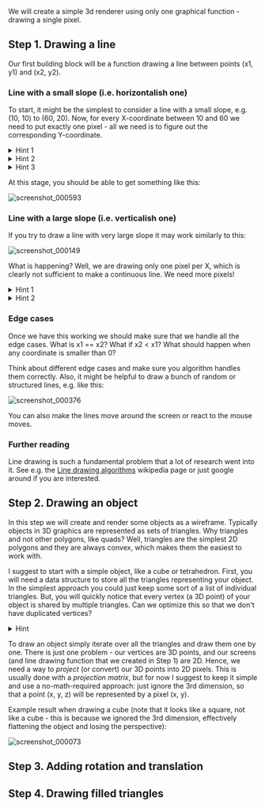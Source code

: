 We will create a simple 3d renderer using only one graphical function - drawing a single pixel.

## Step 1. Drawing a line

Our first building block will be a function drawing a line between points (x1, y1) and (x2, y2).

### Line with a small slope (i.e. horizontalish one)

To start, it might be the simplest to consider a line with a small slope, e.g. (10, 10) to (60, 20). Now, for every X-coordinate between 10 and 60 we need
to put exactly one pixel - all we need is to figure out the corresponding Y-coordinate.

<details>
  <summary>Hint 1</summary>
  How to calculate the Y coordinate at the midpoint between x1 and x2? What about 25% along the (x1, x2) interval? 37%? x%?
</details>

<details>
  <summary>Hint 2</summary>
  What is the average Y-coordinate change when we move from x to x+1? Knowing this, we should be able to calculate the Y coordinate for every X value.
</details>

<details>
  <summary>Hint 3</summary>
  You can calculate the Y coordinates analyticaly (i.e. calculate the value for every X individually), or do it iteratively. For example, if the average
  Y-coordinate change is 0.2, then we need to "move" our line one pixel up every 5 horizontal pixels.
</details>

At this stage, you should be able to get something like this:

![screenshot_000593](https://github.com/pszemsza/graphics_challenges/assets/65168262/8d3cbfff-5ba5-4264-bd73-d98471455694)


### Line with a large slope (i.e. verticalish one)

If you try to draw a line with very large slope it may work similarly to this:

![screenshot_000149](https://github.com/pszemsza/graphics_challenges/assets/65168262/e20edf0a-22cc-43d4-bd56-e10f9d3287f9)

What is happening? Well, we are drawing only one pixel per X, which is clearly not sufficient to make a continuous line. We need more pixels!

<details>
  <summary>Hint 1</summary>
  What if you would switch labels on the X and Y axes?
</details>

<details>
  <summary>Hint 2</summary>
  You can think about this as a drawing a line along the Y axis - now, for every y in the (y1, y2) you will need exactly one pixel at a proper X coordinate.
</details>

### Edge cases

Once we have this working we should make sure that we handle all the edge cases. What is x1 == x2? What if x2 < x1?
What should happen when any coordinate is smaller than 0?

Think about different edge cases and make sure you algorithm handles them correctly. Also, it might be helpful to draw a bunch of random or structured lines,
e.g. like this:

![screenshot_000376](https://github.com/pszemsza/graphics_challenges/assets/65168262/10580700-33e7-4dbe-800d-fb5ca66e34b0)

You can also make the lines move around the screen or react to the mouse moves.

### Further reading

Line drawing is such a fundamental problem that a lot of research went into it. See e.g. the
[Line drawing algorithms](https://en.wikipedia.org/wiki/Line_drawing_algorithm) wikipedia page or just google around if you are interested.


## Step 2. Drawing an object

In this step we will create and render some objects as a wireframe. Typically objects in 3D graphics are represented as sets of triangles. Why triangles and not other polygons, like quads? Well, triangles are the simplest 2D polygons and they are always convex, which makes them the easiest to work with.

I suggest to start with a simple object, like a cube or tetrahedron. First, you will need a data structure to store all the triangles representing your object. In the simplest approach you could just keep some sort of a list of individual triangles. But, you will quickly notice that every vertex (a 3D point) of your object is shared by multiple triangles. Can we optimize this so that we don't have duplicated vertices?

<details>
  <summary>Hint</summary>
  Typically the objects are represented as a list of vertices and a list of vertex indices triples. For example, you could represent a 2D square like this:

```
vertices = [[0, 0], [10, 0], [10, 10], [0, 10]]
indices = [[0, 1, 2], [0, 2, 3]]
```

</details>

To draw an object simply iterate over all the triangles and draw them one by one. There is just one problem - our vertices are 3D points, and our screens (and line drawing function that we created in Step 1) are 2D. Hence, we need a way to _project_ (or convert) our 3D points into 2D pixels. This is usually done with a _projection matrix_, but for now I suggest to keep it simple and use a no-math-required approach: just ignore the 3rd dimension, so that a point (x, y, z) will be represented by a pixel (x, y).

Example result when drawing a cube (note that it looks like a square, not like a cube - this is because we ignored the 3rd dimension, effectively flattening the object and losing the perspective): 

![screenshot_000073](https://github.com/pszemsza/graphics_challenges/assets/65168262/6f6974ef-2e94-4db1-b6eb-8a2ba6cd4706)


## Step 3. Adding rotation and translation

## Step 4. Drawing filled triangles
